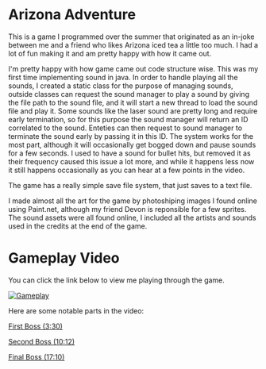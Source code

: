 # Arizona Adventure

This is a game I programmed over the summer that originated as an in-joke between me and a friend who likes Arizona iced tea a little too much. 
I had a lot of fun making it and am pretty happy with how it came out.

I'm pretty happy with how game came out code structure wise. This was my first time implementing sound in java. In order to handle playing all the sounds,
I created a static class for the purpose of managing sounds, outside classes can request the sound manager to play a sound by giving the file path to the sound file, and
it will start a new thread to load the sound file and play it. Some sounds like the laser sound are pretty long and require early termination, so for this purpose
the sound manager will return an ID correlated to the sound. Enteties can then request to sound manager to terminate the sound early by passing it in this ID. The system
works for the most part, although it will occasionally get bogged down and pause sounds for a few seconds. I used to have a sound for bullet hits, but removed it
as their frequency caused this issue a lot more, and while it happens less now it still happens occasionally as you can hear at a few points in the video.

The game has a really simple save file system, that just saves to a text file.

I made almost all the art for the game by photoshiping images I found online using Paint.net, although my friend Devon is reponsible for a few sprites.
The sound assets were all found online, I included all the artists and sounds used in the credits at the end of the game.

# Gameplay Video

You can click the link below to view me playing through the game.

[![Gameplay](https://img.youtube.com/vi/b1m1dlqlCGo/0.jpg)](https://www.youtube.com/watch?v=b1m1dlqlCGo)

Here are some notable parts in the video:

[First Boss (3:30)](https://youtu.be/b1m1dlqlCGo?t=206)

[Second Boss (10:12)](https://youtu.be/b1m1dlqlCGo?t=607)

[Final Boss (17:10)](https://youtu.be/b1m1dlqlCGo?t=1025)
